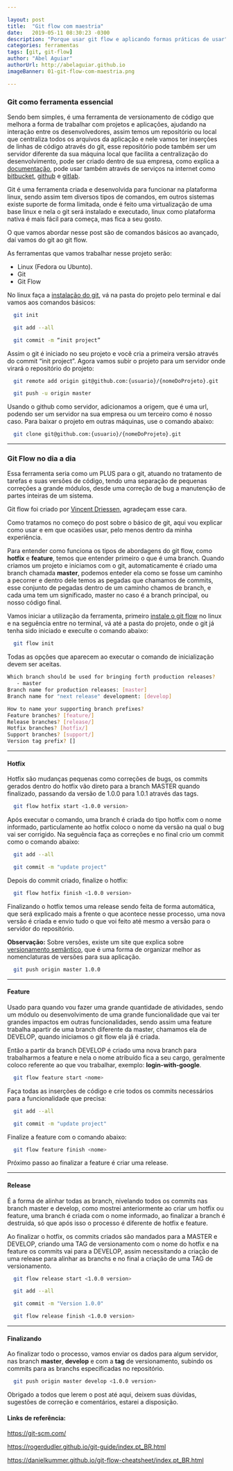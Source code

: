```yaml
---

layout: post
title:  "Git flow com maestria"
date:   2019-05-11 08:30:23 -0300
description: "Porque usar git flow e aplicando formas práticas de usar"
categories: ferramentas
tags: [git, git-flow]
author: "Abel Aguiar"
authorUrl: http://abelaguiar.github.io
imageBanner: 01-git-flow-com-maestria.png

---
```


### Git como ferramenta essencial

Sendo bem simples, é uma ferramenta de versionamento de código que melhora a forma de trabalhar com projetos e aplicações, ajudando na interação entre os desenvolvedores, assim temos um repositório ou local que centraliza todos os arquivos da aplicação e nele vamos ter inserções de linhas de código através do git, esse repositório pode também ser um servidor diferente da sua máquina local que facilita a centralização do desenvolvimento, pode ser criado dentro de sua empresa, como explica a [documentação][git-configuracao-servidor], pode usar também através de serviços na internet como [bitbucket][bitbucket], [github][github] e [gitlab][gitlab].

[github]: https://github.com
[bitbucket]: https://bitbucket.org
[gitlab]: https://gitlab.com
[git-configuracao-servidor]: https://git-scm.com/book/pt-br/v1/Git-no-Servidor-Configurando-o-Servidor

Git é uma ferramenta criada e desenvolvida para funcionar na plataforma linux, sendo assim tem diversos tipos de comandos, em outros sistemas existe suporte de forma limitada, onde é feito uma virtualização de uma base linux e nela o git será instalado e executado, linux como plataforma nativa é mais fácil para começa, mas fica a seu gosto.

O que vamos abordar nesse post são de comandos básicos ao avançado, daí vamos do git ao git flow. 

As ferramentas que vamos trabalhar nesse projeto serão:

* Linux (Fedora ou Ubunto).
* Git
* Git Flow

No linux faça a [instalação do git][instalando-git], vá na pasta do projeto pelo terminal e daí vamos aos comandos básicos:

[instalando-git]: https://git-scm.com/book/pt-br/v1/Primeiros-passos-Instalando-Git

```sh
  git init

  git add --all

  git commit -m “init project”
```

Assim o git é iniciado no seu projeto e você cria a primeira versão através do commit “init project”. Agora vamos subir o projeto para um servidor onde virará o repositório do projeto:

```sh
  git remote add origin git@github.com:{usuario}/{nomeDoProjeto}.git

  git push -u origin master
```

Usando o github como servidor, adicionamos a origem, que é uma url, podendo ser um servidor na sua empresa ou um terceiro como é nosso caso. Para baixar o projeto em outras máquinas, use o comando abaixo:

```sh
  git clone git@github.com:{usuario}/{nomeDoProjeto}.git
```

---

### Git Flow no dia a dia

Essa ferramenta seria como um PLUS para o git, atuando no tratamento de tarefas e suas versões de código, tendo uma separação de pequenas correções a grande módulos, desde uma correção de bug a manutenção de partes inteiras de um sistema. 

Git flow foi criado por [Vincent Driessen][vincent], agradeçam esse cara.

[vincent]: https://nvie.com/about

Como tratamos no começo do post sobre o básico de git, aqui vou explicar como usar e em que ocasiões usar, pelo menos dentro da minha experiência.

Para entender como funciona os tipos de abordagens do git flow, como **hotfix** e **feature**, temos que entender primeiro o que é uma branch. Quando criamos um projeto e iniciamos com o git, automaticamente é criado uma branch chamada **master**, podemos enteder ela como se fosse um caminho a pecorrer e dentro dele temos as pegadas que chamamos de commits, esse conjunto de pegadas dentro de um caminho chamos de branch, e cada uma tem um significado, master no caso é a branch principal, ou nosso código final.

Vamos iniciar a utilização da ferramenta, primeiro [instale o git flow][instalando-git-flow] no linux e na seguência entre no terminal, vá até a pasta do projeto, onde o git já tenha sido iniciado e execulte o comando abaixo:

[instalando-git-flow]: https://danielkummer.github.io/git-flow-cheatsheet/index.pt_BR.html

```sh
  git flow init
```

Todas as opções que aparecem ao executar o comando de inicialização devem ser aceitas.

```sh
Which branch should be used for bringing forth production releases?
   - master
Branch name for production releases: [master] 
Branch name for "next release" development: [develop] 

How to name your supporting branch prefixes?
Feature branches? [feature/] 
Release branches? [release/] 
Hotfix branches? [hotfix/] 
Support branches? [support/] 
Version tag prefix? []
```

---

#### Hotfix

Hotfix são mudanças pequenas como correções de bugs, os commits gerados dentro do hotfix vão direto para a branch MASTER quando finalizado, passando da versão de 1.0.0 para 1.0.1 através das tags.

```sh
  git flow hotfix start <1.0.0 version>
```

Após executar o comando, uma branch é criada do tipo hotfix com o nome informado, particulamente ao hotfix coloco o nome da versão na qual o bug vai ser corrigido. Na seguência faça as correções e no final crio um commit como o comando abaixo:

```sh
  git add --all

  git commit -m "update project"
```

Depois do commit criado, finalize o hotfix:

```sh
  git flow hotfix finish <1.0.0 version>
```

Finalizando o hotfix temos uma release sendo feita de forma automática, que será explicado mais a frente o que acontece nesse processo, uma nova versão é criada e envio tudo o que voi feito até mesmo a versão para o servidor do repositório.

**Observação:** Sobre versões, existe um site que explica sobre [versionamento semântico][versionamento], que é uma forma de organizar melhor as nomenclaturas de versões para sua aplicação.

[versionamento]: https://semver.org/lang/pt-BR/

```sh
  git push origin master 1.0.0
```

---

#### Feature

Usado para quando vou fazer uma grande quantidade de atividades, sendo um módulo ou desenvolvimento de uma grande funcionalidade que vai ter grandes impactos em outras funcionalidades, sendo assim uma feature trabalha apartir de uma branch diferente da master, chamamos ela de DEVELOP, quando iniciamos o git flow ela já é criada.

Então a partir da branch DEVELOP é criado uma nova branch para trabalharmos a feature e nela o nome atribuído fica a seu cargo, geralmente coloco referente ao que vou trabalhar, exemplo: **login-with-google**.

```sh
  git flow feature start <nome>
```

Faça todas as inserções de código e crie todos os commits necessários para a funcionalidade que precisa:

```sh
  git add --all

  git commit -m "update project"
```

Finalize a feature com o comando abaixo:

```sh
  git flow feature finish <nome>
```

Próximo passo ao finalizar a feature é criar uma release.

---

#### Release

É a forma de alinhar todas as branch, nivelando todos os commits nas branch master e develop, como mostrei anteriormente ao criar um hotfix ou feature, uma branch é criada com o nome informado, ao finalizar a branch é destruida, só que após isso o processo é diferente de hotfix e feature.

Ao finalizar o hotfix, os commits criados são mandados para a MASTER e DEVELOP, criando uma TAG de versionamento com o nome do hotfix e na feature os commits vai para a DEVELOP, assim necessitando a criação de uma release para alinhar as branchs e no final a criação de uma TAG de versionamento.

```sh
  git flow release start <1.0.0 version>

  git add --all

  git commit -m "Version 1.0.0"

  git flow release finish <1.0.0 version>
```

---

#### Finalizando

Ao finalizar todo o processo, vamos enviar os dados para algum servidor, nas branch **master**, **develop** e com a **tag**  de versionamento, subindo os commits para as branchs especificadas no repositório.

```sh
  git push origin master develop <1.0.0 version>
```

Obrigado a todos que lerem o post até aqui, deixem suas dúvidas, sugestões de correção e comentários, estarei a disposição.

#### Links de referência:

https://git-scm.com/

https://rogerdudler.github.io/git-guide/index.pt_BR.html

https://danielkummer.github.io/git-flow-cheatsheet/index.pt_BR.html
